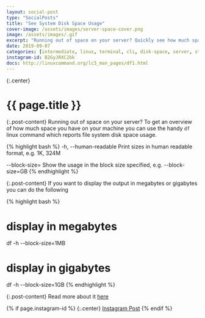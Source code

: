 ```yaml
---
layout: social-post
type: "SocialPosts"
title: "See System Disk Space Usage"
cover-image: /assets/images/server-space-cover.png
image: /assets/images/.gif
excerpt: "Running out of space on your server? Quickly see how much space you have left with this command..."
date: 2019-09-07
categories: [intermediate, linux, terminal, cli, disk-space, server, storage]
instagram-id: B2GyJRXC2bk
docs: http://linuxcommand.org/lc3_man_pages/df1.html
---
```

{:.center}
# {{ page.title }}

{:.post-content}
Running out of space on your server? To get an overview of how much space you
have on your machine you can use the handy `df` linux command which reports file system disk space usage.

{% highlight bash %}
-h, --human-readable    Print sizes in human readable format, e.g. 1K, 324M

--block-size=           Show the usage in the block size specified, e.g. --block-size=GB
{% endhighlight %}

{:.post-content}
If you want to display the output in megabytes or gigabytes you can do the following

{% highlight bash %}
# display in megabytes
df -h --block-size=1MB

# display in gigabytes
df -h --block-size=1GB
{% endhighlight %}

{:.post-content}
Read more about it <a href="{{page.docs}}" target="_blank">here</a>

{% if page.instagram-id %}
{:.center}
<a class="insta-link" href="https://www.instagram.com/p/{{page.instagram-id}}" target="_blank">Instagram Post</a>
{% endif %}
